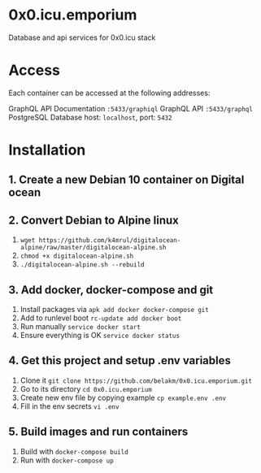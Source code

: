 # 0x0.icu.emporium

Database and api services for 0x0.icu stack

# Access

Each container can be accessed at the following addresses:

GraphQL API Documentation	`:5433/graphiql`
GraphQL API	`:5433/graphql`
PostgreSQL Database	host: `localhost`, port: `5432`

# Installation

## 1. Create a new Debian 10 container on Digital ocean

## 2. Convert Debian to Alpine linux

1. `wget https://github.com/k4mrul/digitalocean-alpine/raw/master/digitalocean-alpine.sh`
2. `chmod +x digitalocean-alpine.sh`
3. `./digitalocean-alpine.sh --rebuild`

## 3. Add docker, docker-compose and git

1. Install packages via `apk add docker docker-compose git`
2. Add to runlevel boot `rc-update add docker boot`
3. Run manually `service docker start`
4. Ensure everything is OK `service docker status`

## 4. Get this project and setup .env variables

1. Clone it `git clone https://github.com/belakm/0x0.icu.emporium.git`
2. Go to its directory `cd 0x0.icu.emporium`
3. Create new env file by copying example `cp example.env .env`
4. Fill in the env secrets `vi .env`

## 5. Build images and run containers

1. Build with `docker-compose build`
2. Run with `docker-compose up`